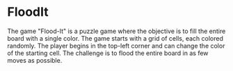 # FloodIt
The game "Flood-It" is a puzzle game where the objective is to fill the entire board with a single color. The game starts with a grid of cells, each colored randomly. The player begins in the top-left corner and can change the color of the starting cell. The challenge is to flood the entire board in as few moves as possible.
